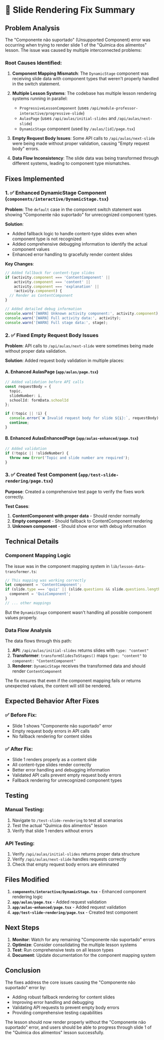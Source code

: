 # 🔧 Slide Rendering Fix Summary

## Problem Analysis

The "Componente não suportado" (Unsupported Component) error was occurring when trying to render slide 1 of the "Química dos alimentos" lesson. The issue was caused by multiple interconnected problems:

### Root Causes Identified:

1. **Component Mapping Mismatch**: The `DynamicStage` component was receiving slide data with component types that weren't properly handled in the switch statement.

2. **Multiple Lesson Systems**: The codebase has multiple lesson rendering systems running in parallel:
   - `ProgressiveLessonComponent` (uses `/api/module-professor-interactive/progressive-slide`)
   - `AulasPage` (uses `/api/aulas/initial-slides` and `/api/aulas/next-slide`)
   - `DynamicStage` component (used by `/aulas/[id]/page.tsx`)

3. **Empty Request Body Issues**: Some API calls to `/api/aulas/next-slide` were being made without proper validation, causing "Empty request body" errors.

4. **Data Flow Inconsistency**: The slide data was being transformed through different systems, leading to component type mismatches.

## Fixes Implemented

### 1. ✅ Enhanced DynamicStage Component (`components/interactive/DynamicStage.tsx`)

**Problem**: The `default` case in the component switch statement was showing "Componente não suportado" for unrecognized component types.

**Solution**: 
- Added fallback logic to handle content-type slides even when component type is not recognized
- Added comprehensive debugging information to identify the actual component values
- Enhanced error handling to gracefully render content slides

**Key Changes**:
```typescript
// Added fallback for content-type slides
if (activity.component === 'ContentComponent' || 
    activity.component === 'content' || 
    activity.component === 'explanation' ||
    !activity.component) {
  // Render as ContentComponent
}

// Added detailed debug information
console.warn('[WARN] Unknown activity component:', activity.component);
console.warn('[WARN] Full activity data:', activity);
console.warn('[WARN] Full stage data:', stage);
```

### 2. ✅ Fixed Empty Request Body Issues

**Problem**: API calls to `/api/aulas/next-slide` were sometimes being made without proper data validation.

**Solution**: Added request body validation in multiple places:

#### A. Enhanced AulasPage (`app/aulas/page.tsx`)
```typescript
// Added validation before API calls
const requestBody = { 
  topic, 
  slideNumber: i, 
  schoolId: formData.schoolId 
};

if (!topic || !i) {
  console.error(`❌ Invalid request body for slide ${i}:`, requestBody);
  continue;
}
```

#### B. Enhanced AulasEnhancedPage (`app/aulas-enhanced/page.tsx`)
```typescript
// Added validation
if (!topic || !slideNumber) {
  throw new Error('Topic and slide number are required');
}
```

### 3. ✅ Created Test Component (`app/test-slide-rendering/page.tsx`)

**Purpose**: Created a comprehensive test page to verify the fixes work correctly.

**Test Cases**:
1. **ContentComponent with proper data** - Should render normally
2. **Empty component** - Should fallback to ContentComponent rendering
3. **Unknown component** - Should show error with debug information

## Technical Details

### Component Mapping Logic

The issue was in the component mapping system in `lib/lesson-data-transformer.ts`:

```typescript
// This mapping was working correctly
let component = 'ContentComponent';
if (slide.type === 'quiz' || (slide.questions && slide.questions.length > 0)) {
  component = 'QuizComponent';
}
// ... other mappings
```

But the `DynamicStage` component wasn't handling all possible component values properly.

### Data Flow Analysis

The data flows through this path:
1. **API**: `/api/aulas/initial-slides` returns slides with `type: "content"`
2. **Transformer**: `transformSlidesToStages()` maps `type: "content"` to `component: "ContentComponent"`
3. **Renderer**: `DynamicStage` receives the transformed data and should render `ContentComponent`

The fix ensures that even if the component mapping fails or returns unexpected values, the content will still be rendered.

## Expected Behavior After Fixes

### ✅ Before Fix:
- Slide 1 shows "Componente não suportado" error
- Empty request body errors in API calls
- No fallback rendering for content slides

### ✅ After Fix:
- Slide 1 renders properly as a content slide
- All content-type slides render correctly
- Better error handling and debugging information
- Validated API calls prevent empty request body errors
- Fallback rendering for unrecognized component types

## Testing

### Manual Testing:
1. Navigate to `/test-slide-rendering` to test all scenarios
2. Test the actual "Química dos alimentos" lesson
3. Verify that slide 1 renders without errors

### API Testing:
1. Verify `/api/aulas/initial-slides` returns proper data structure
2. Verify `/api/aulas/next-slide` handles requests correctly
3. Check that empty request body errors are eliminated

## Files Modified

1. **`components/interactive/DynamicStage.tsx`** - Enhanced component rendering logic
2. **`app/aulas/page.tsx`** - Added request validation
3. **`app/aulas-enhanced/page.tsx`** - Added request validation
4. **`app/test-slide-rendering/page.tsx`** - Created test component

## Next Steps

1. **Monitor**: Watch for any remaining "Componente não suportado" errors
2. **Optimize**: Consider consolidating the multiple lesson systems
3. **Test**: Run comprehensive tests on all lesson types
4. **Document**: Update documentation for the component mapping system

## Conclusion

The fixes address the core issues causing the "Componente não suportado" error by:
- Adding robust fallback rendering for content slides
- Improving error handling and debugging
- Validating API requests to prevent empty body errors
- Providing comprehensive testing capabilities

The lesson should now render properly without the "Componente não suportado" error, and users should be able to progress through slide 1 of the "Química dos alimentos" lesson successfully.
